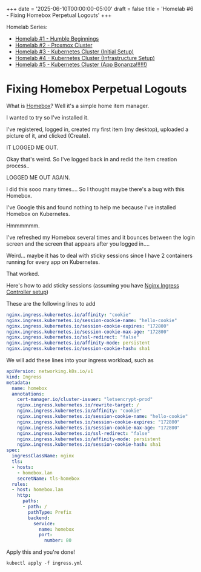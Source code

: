 +++
date = '2025-06-10T00:00:00-05:00'
draft = false
title = 'Homelab #6 - Fixing Homebox Perpetual Logouts'
+++

Homelab Series:

- [Homelab #1 - Humble Beginnings](/tinkering/2024-08-26/)
- [Homelab #2 - Proxmox Cluster](/tinkering/2025-06-04/)
- [Homelab #3 - Kubernetes Cluster (Initial Setup)](/tinkering/2025-06-05/)
- [Homelab #4 - Kubernetes Cluster (Infrastructure Setup)](/tinkering/2025-06-06/)
- [Homelab #5 - Kubernetes Cluster (App Bonanza!!!!!!)](/tinkering/2025-06-08/)

# Fixing Homebox Perpetual Logouts

What is [Homebox](https://github.com/sysadminsmedia/homebox)? Well it's a simple home item manager.

I wanted to try so I've installed it.

I've registered, logged in, created my first item (my desktop), uploaded a picture of it, and clicked (Create).

IT LOGGED ME OUT.

Okay that's weird. So I've logged back in and redid the item creation process..

LOGGED ME OUT AGAIN.

I did this sooo many times.... So I thought maybe there's a bug with this Homebox.

I've Google this and found nothing to help me because I've installed Homebox on Kubernetes.

Hmmmmmm.

I've refreshed my Homebox several times and it bounces between the login screen and the screen that appears after you logged in....

Weird... maybe it has to deal with sticky sessions since I have 2 containers running for every app on Kubernetes.

That worked.

Here's how to add sticky sessions (assuming you have [Nginx Ingress Controller setup](/tinkering/2025-06-06/))

These are the following lines to add

```yaml
nginx.ingress.kubernetes.io/affinity: "cookie"
nginx.ingress.kubernetes.io/session-cookie-name: "hello-cookie"
nginx.ingress.kubernetes.io/session-cookie-expires: "172800"
nginx.ingress.kubernetes.io/session-cookie-max-age: "172800"
nginx.ingress.kubernetes.io/ssl-redirect: "false"
nginx.ingress.kubernetes.io/affinity-mode: persistent
nginx.ingress.kubernetes.io/session-cookie-hash: sha1
```

We will add these lines into your ingress workload, such as

```yaml
apiVersion: networking.k8s.io/v1
kind: Ingress
metadata:
  name: homebox
  annotations:
    cert-manager.io/cluster-issuer: "letsencrypt-prod"
    nginx.ingress.kubernetes.io/rewrite-target: /
    nginx.ingress.kubernetes.io/affinity: "cookie"
    nginx.ingress.kubernetes.io/session-cookie-name: "hello-cookie"
    nginx.ingress.kubernetes.io/session-cookie-expires: "172800"
    nginx.ingress.kubernetes.io/session-cookie-max-age: "172800"
    nginx.ingress.kubernetes.io/ssl-redirect: "false"
    nginx.ingress.kubernetes.io/affinity-mode: persistent
    nginx.ingress.kubernetes.io/session-cookie-hash: sha1
spec:
  ingressClassName: nginx
  tls:
  - hosts:
    - homebox.lan
    secretName: tls-homebox
  rules:
  - host: homebox.lan
    http:
      paths:
      - path: /
        pathType: Prefix
        backend:
          service:
            name: homebox
            port:
              number: 80
```

Apply this and you're done!

```shell
kubectl apply -f ingress.yml
```
